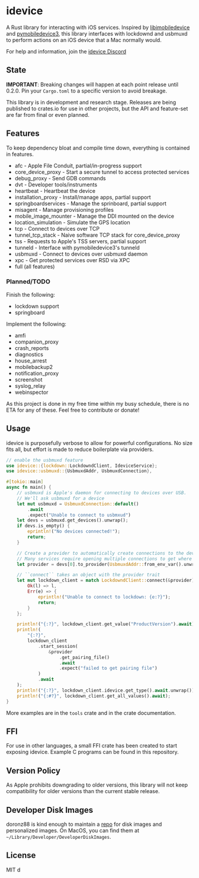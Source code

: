 # idevice

A Rust library for interacting with iOS services.
Inspired by [libimobiledevice](https://github.com/libimobiledevice/libimobiledevice)
and [pymobiledevice3](https://github.com/doronz88/pymobiledevice3),
this library interfaces with lockdownd and usbmuxd to perform actions
on an iOS device that a Mac normally would.

For help and information, join the [idevice Discord](https://discord.gg/qtgv6QtYbV)

## State

**IMPORTANT**: Breaking changes will happen at each point release until 0.2.0.
Pin your `Cargo.toml` to a specific version to avoid breakage.

This library is in development and research stage.
Releases are being published to crates.io for use in other projects,
but the API and feature-set are far from final or even planned.

## Features

To keep dependency bloat and compile time down, everything is contained in features.

- afc - Apple File Conduit, partial/in-progress support
- core_device_proxy - Start a secure tunnel to access protected services
- debug_proxy - Send GDB commands
- dvt - Developer tools/instruments
- heartbeat - Heartbeat the device
- installation_proxy - Install/manage apps, partial support
- springboardservices - Manage the sprinboard, partial support
- misagent - Manage provisioning profiles
- mobile_image_mounter - Manage the DDI mounted on the device
- location_simulation - Simulate the GPS location
- tcp - Connect to devices over TCP
- tunnel_tcp_stack - Naive software TCP stack for core_device_proxy
- tss - Requests to Apple's TSS servers, partial support
- tunneld - Interface with pymobiledevice3's tunneld
- usbmuxd - Connect to devices over usbmuxd daemon
- xpc - Get protected services over RSD via XPC
- full (all features)

### Planned/TODO

Finish the following:

- lockdown support
- springboard

Implement the following:

- amfi
- companion_proxy
- crash_reports
- diagnostics
- house_arrest
- mobilebackup2
- notification_proxy
- screenshot
- syslog_relay
- webinspector

As this project is done in my free time within my busy schedule, there
is no ETA for any of these. Feel free to contribute or donate!

## Usage

idevice is purposefully verbose to allow for powerful configurations.
No size fits all, but effort is made to reduce boilerplate via providers.

```rust
// enable the usbmuxd feature
use idevice::{lockdown::LockdowndClient, IdeviceService};
use idevice::usbmuxd::{UsbmuxdAddr, UsbmuxdConnection},

#[tokio::main]
async fn main() {
    // usbmuxd is Apple's daemon for connecting to devices over USB.
    // We'll ask usbmuxd for a device
    let mut usbmuxd = UsbmuxdConnection::default()
        .await
        .expect("Unable to connect to usbmxud")
    let devs = usbmuxd.get_devices().unwrap();
    if devs.is_empty() {
        eprintln!("No devices connected!");
        return;
    }

    // Create a provider to automatically create connections to the device.
    // Many services require opening multiple connections to get where you want.
    let provider = devs[0].to_provider(UsbmuxdAddr::from_env_var().unwrap(), 0, "example-program")

    // ``connect`` takes an object with the provider trait
    let mut lockdown_client = match LockdowndClient::connect(&provider).await {
        Ok(l) => l,
        Err(e) => {
            eprintln!("Unable to connect to lockdown: {e:?}");
            return;
        }
    };

    println!("{:?}", lockdown_client.get_value("ProductVersion").await);
    println!(
        "{:?}",
        lockdown_client
            .start_session(
                &provider
                    .get_pairing_file()
                    .await
                    .expect("failed to get pairing file")
            )
            .await
    );
    println!("{:?}", lockdown_client.idevice.get_type().await.unwrap());
    println!("{:#?}", lockdown_client.get_all_values().await);
}
```

More examples are in the ``tools`` crate and in the crate documentation.

## FFI

For use in other languages, a small FFI crate has been created to start exposing
idevice. Example C programs can be found in this repository.

## Version Policy

As Apple prohibits downgrading to older versions, this library will
not keep compatibility for older versions than the current stable release.

## Developer Disk Images

doronz88 is kind enough to maintain a [repo](https://github.com/doronz88/DeveloperDiskImage)
for disk images and personalized images.
On MacOS, you can find them at ``~/Library/Developer/DeveloperDiskImages``.

## License

MIT
d
